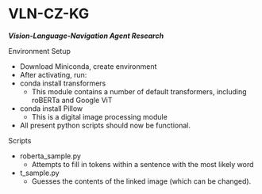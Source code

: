 # VLN-CZ-KG
***Vision-Language-Navigation Agent Research***

Environment Setup
 - Download Miniconda, create environment
 - After activating, run:
  - conda install transformers
    - This module contains a number of default transformers, including roBERTa and Google ViT
  - conda install Pillow
    - This is a digital image processing module
 - All present python scripts should now be functional.

Scripts
- roberta_sample.py
  - Attempts to fill in <mask> tokens within a sentence with the most likely word
- t_sample.py
  - Guesses the contents of the linked image (which can be changed).
